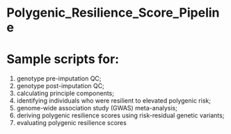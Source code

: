 # Polygenic_Resilience_Score_Pipeline
# Sample scripts for: 
1) genotype pre-imputation QC;
2) genotype post-imputation QC;
3) calculating principle components;
4) identifying individuals who were resilient to elevated polygenic risk;
5) genome-wide association study (GWAS) meta-analysis;
6) deriving polygenic resilience scores using risk-residual genetic variants;
7) evaluating polygenic resilience scores    
